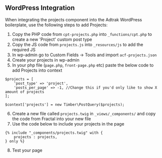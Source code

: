 ## WordPress Integration

When integrating the projects component into the Adtrak WordPress boilerplate, use the following steps to add Projects:

1. Copy the PHP code from ```cpt-projects.php``` into ```_functions/cpt.php``` to create a new 'Project' custom post type
2. Copy the JS code from ```projects.js``` into ```_resources/js``` to add the required JS
3. In wp-admin go to Custom Fields -> Tools and import ```acf-projects.json```
4. Create your projects in wp-admin
5. In your php file (```page.php```, ```front-page.php``` etc) paste the below code to add Projects into context

```
$projects = [
    'post_type' => 'project',
    'posts_per_page' => -1, //Change this if you'd only like to show X amount of projects
];

$context['projects'] = new Timber\PostQuery($projects);
```

6. Create a new file called ```projects.twig``` in ```_views/_components/``` and copy the code from Fractal into your new file
7. Use the code below to include your projects in the page

```
{% include "_components/projects.twig" with {
    projects : projects,
} only %}
```

8. Test your page

